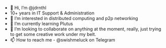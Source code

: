 - 👋 Hi, I’m @jdrnthl
- 10+ years in IT Support & Administration
- 👀 I’m interested in distributed computing and p2p networking
- 🌱 I’m currently learning Plutus
- 💞️ I’m looking to collaborate on anything at the moment, really, just trying to get some creative work under my belt.
- 📫 How to reach me - @swishmeluck on Telegram

<!---
jdrnthl/jdrnthl is a ✨ special ✨ repository because its `README.md` (this file) appears on your GitHub profile.
You can click the Preview link to take a look at your changes.
--->
